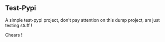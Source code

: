 ## Test-Pypi

A simple test-pypi project, don't pay attention on this dump project, am just testing stuff !

Chears !
